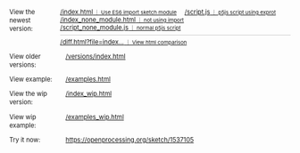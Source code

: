 <div class='links-table'>
    <p><span>View the newest version:</span>
    <span><a href='../index.html'>/index.html<small> ｜ Use ES6 import sketch module</small></a>
     <a href='../script.js'>/script.js<small> ｜ p5js script using exprot</small></a><br>
    <a href='../index_none_module.html'>/index_none_module.html<small> ｜ not using import</small></a> 
    <a href='../script.js'>/script_none_module.js<small> ｜ normal p5js script</small></a>
    <a style='display:block;width:100%;height:0px;border-top:solid 0.5px #ccc;margin: 0.5em 0em !important;'></a>
    <a href='.../diff.html?leftFile=../index.html&rightFile=../index_none_module.html'>/diff.html?file=index...<small> ｜ View html comparison</small></a> 
            <span>
    </p>
    <p><span>View older versions:</span><span><a href='../versions/index.html'>/versions/index.html</a><span></p>
    <p><span>View example:</span><span><a href='../examples.html'>/examples.html</a><span></p>
    <p><span>View the wip version:</span><span><a href='../index_wip.html'>/index_wip.html</a><span></p>
    <p><span>View wip example:</span><span><a href='../examples_wip.html'>/examples_wip.html</a><span></p>
    <p><span>Try it now:</span><span><a
                href='https://openprocessing.org/sketch/1537105'>https://openprocessing.org/sketch/1537105</a><span></p>
</div>
<style>
    div.links-table {
        font-size: 0.8em;
    }
    div.links-table, div.links-table *{
        transition:opacity 0.5s ease;
    }
    div.links-table>p {
        display: flex;
        margin:1em 0!important;
    }
    div.links-table>p a {
        display: inline-block;
        margin:0 1em 0 0!important;
    }
    div.links-table>p>span:first-child {
        width: 8em;
        display: inline-block;
        padding-right:1em;
        word-break: normal;
        line-height:1.35em;
    }
    div.links-table a:hover>small{
        opacity:1!important;
    }
</style>